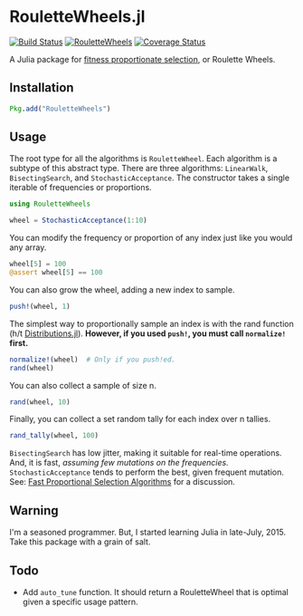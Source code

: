 RouletteWheels.jl
===

[![Build Status](https://travis-ci.org/jbn/RouletteWheels.jl.svg?branch=master)](https://travis-ci.org/jbn/RouletteWheels.jl)
[![RouletteWheels](http://pkg.julialang.org/badges/jbn/RouletteWheels_release.svg)](http://pkg.julialang.org/?pkg=RouletteWheels&ver=release)
[![Coverage Status](https://coveralls.io/repos/jbn/RouletteWheels.jl/badge.svg?branch=master&service=github)](https://coveralls.io/github/jbn/RouletteWheels.jl?branch=master)

A Julia package for [fitness proportionate selection](https://en.wikipedia.org/wiki/Fitness_proportionate_selection), or Roulette Wheels. 

Installation
---

```julia
Pkg.add("RouletteWheels")
```

Usage
---

The root type for all the algorithms is `RouletteWheel`. Each algorithm is a 
subtype of this abstract type. There are three algorithms: `LinearWalk`, 
`BisectingSearch`, and `StochasticAcceptance`. The constructor takes a single 
iterable of frequencies or proportions. 

```julia
using RouletteWheels

wheel = StochasticAcceptance(1:10)
```

You can modify the frequency or proportion of any index just like you would any 
array.

```julia
wheel[5] = 100
@assert wheel[5] == 100
```

You can also grow the wheel, adding a new index to sample.

```julia
push!(wheel, 1)
```

The simplest way to proportionally sample an index is with the rand function 
(h/t [Distributions.jl](https://github.com/JuliaStats/Distributions.jl)). 
**However, if you used `push!`, you must call `normalize!` first.**

```julia
normalize!(wheel)  # Only if you push!ed.
rand(wheel)
```

You can also collect a sample of size n.

```julia
rand(wheel, 10)
```

Finally,  you can collect a set random tally for each index over n tallies.

```julia
rand_tally(wheel, 100) 
```

`BisectingSearch` has low jitter, making it suitable for real-time operations. 
And, it is fast, *assuming few mutations on the frequencies.* 
`StochasticAcceptance` tends to perform the best, given frequent mutation. 
See: [Fast Proportional Selection Algorithms](http://jbn.github.io/fast_proportional_selection/) for a discussion. 

## Warning

I'm a seasoned programmer. But, I started learning Julia in late-July, 2015. 
Take this package with a grain of salt. 

## Todo

- Add `auto_tune` function. It should return a RouletteWheel that is optimal 
given a specific usage pattern. 
